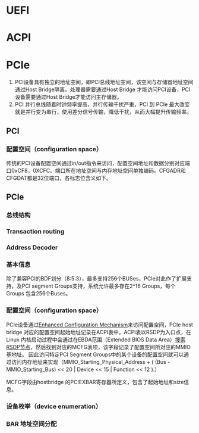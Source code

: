 # UEFI

# ACPI

# PCIe
1. PCI设备具有独立的地址空间，即PCI总线地址空间，该空间与存储器地址空间通过Host Bridge隔离。处理器需要通过Host Bridge 才能访问PCI设备，PCI设备需要通过Host Bridge才能访问主存储器。
2. PCI 并行总线随着时钟频率提高，并行传输干扰严重，PCI 到 PCIe 最大改变就是并行变为串行，使用差分信号传输，降低干扰，从而大幅提升传输频率。

## PCI
### 配置空间（configuration space）
传统的PCI设备配置空间通过in/out指令来访问，配置空间地址和数据分别对应端口0xCF8，0XCFC。端口所在地址空间与内存地址空间单独编码。CFGADR和CFGDAT都是32位端口，各标志位含义如下。

## PCIe
### 总线结构

### Transaction routing

### Address Decoder

### 基本信息
除了兼容PCI的BDF划分（8:5:3），最多支持256个BUSes，PCIe对此作了扩展支持，及PCI segment Groups支持，系统允许最多存在2^16 Groups，每个 Groups 包含256个Buses。
### 配置空间（configuration space）
PCIe设备通过[Enhanced Configuration Mechanism](https://wiki.osdev.org/PCI_Express)来访问配置空间，PCIe host bridge 对应的配置空间起始地址记录在ACPI表中，ACPI表以RSDP为入口点，在Linux 内核启动过程中会通过在EBDA范围（Extended BIOS Data Area）[搜索RSDP节点](https://zhuanlan.zhihu.com/p/49500489)，然后找到对应的MCFG表项，该字段记录了配置空间所对应的MMIO基地址。
因此访问特定PCI Segment Groups中的某个设备的配置空间就可以通过访问内存地址来实现（MMIO_Starting_Physical_Address + ( (Bus - MMIO_Starting_Bus) << 20 | Device << 15 | Function << 12 ).）

MCFG字段由hostbridge 的PCIEXBAR寄存器所定义，包含了起始地址和size信息。

### 设备枚举（device enumeration）

### BAR 地址空间分配



